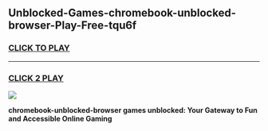 
## Unblocked-Games-chromebook-unblocked-browser-Play-Free-tqu6f
<h3>
<a href="https://premium76.site?title=chromebook-unblocked-browser&ref=20M">CLICK TO PLAY</a></h3>
<hr>

<h3>
<a href="https://premium76.site?title=chromebook-unblocked-browser&ref=20M">CLICK 2 PLAY</a>
  
</h3>

<a href="https://premium76.site?title=chromebook-unblocked-browser&ref=19M"><img src="https://clearcache.store/games.png"></a>


**chromebook-unblocked-browser games unblocked: Your Gateway to Fun and Accessible Online Gaming**
